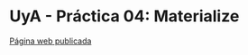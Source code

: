 # UyA - Práctica 04: Materialize  
[Página web publicada](https://amps1819.github.io/UyA-Practica04/index.html)
